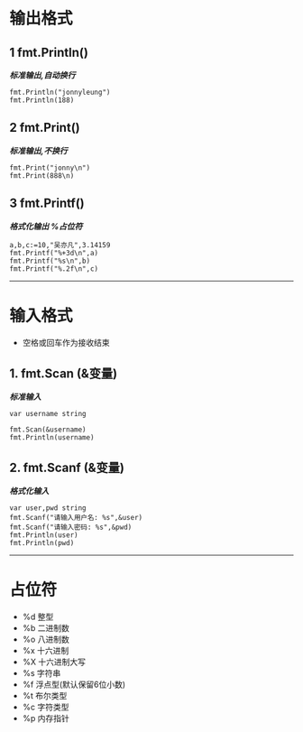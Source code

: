 # 输出格式

## 1 fmt.Println()

***标准输出,自动换行***
```
fmt.Println("jonnyleung")
fmt.Println(188)
```

## 2 fmt.Print()

***标准输出,不换行***
```
fmt.Print("jonny\n")
fmt.Print(888\n)
```

## 3 fmt.Printf()

***格式化输出 %占位符***

```
a,b,c:=10,"吴亦凡",3.14159
fmt.Printf("%+3d\n",a)
fmt.Printf("%s\n",b)
fmt.Printf("%.2f\n",c)
```
---
# 输入格式

+ 空格或回车作为接收结束

## 1. fmt.Scan (&变量)

***标准输入***
```
var username string

fmt.Scan(&username)
fmt.Println(username)
```

## 2. fmt.Scanf (&变量)

***格式化输入***
```
var user,pwd string
fmt.Scanf("请输入用户名: %s",&user)
fmt.Scanf("请输入密码: %s",&pwd)
fmt.Println(user)
fmt.Println(pwd)
```
---
# 占位符

+ %d 整型
+ %b 二进制数
+ %o 八进制数
+ %x 十六进制
+ %X 十六进制大写
+ %s 字符串
+ %f 浮点型(默认保留6位小数)
+ %t 布尔类型
+ %c 字符类型
+ %p 内存指针